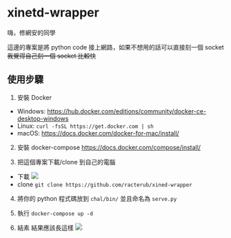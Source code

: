 xinetd-wrapper
===

嗨，修網安的同學

這邊的專案是將 python code 接上網路，如果不想用的話可以直接刻一個 socket ~~我覺得自己刻一個 socket 比較快~~

## 使用步驟

1. 安裝 Docker

- Windows: https://hub.docker.com/editions/community/docker-ce-desktop-windows
- Linux: `curl -fsSL https://get.docker.com | sh`
- macOS: https://docs.docker.com/docker-for-mac/install/

2. 安裝 docker-compose
https://docs.docker.com/compose/install/

3. 把這個專案下載/clone 到自己的電腦
- 下載
![](https://github.com/racterub/xinetd-wrapper/blob/master/download.png)
- clone
`git clone https://github.com/racterub/xined-wrapper`

4. 將你的 python 程式碼放到 `chal/bin/` 並且命名為 `serve.py`

5. 執行 `docker-compose up -d`

6. 結素
結果應該長這樣
![](https://github.com/racterub/xinetd-wrapper/blob/master/screenshot.png)

